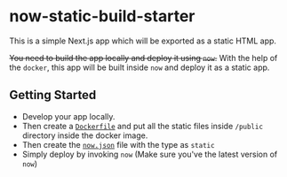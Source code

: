 # now-static-build-starter

This is a simple Next.js app which will be exported as a static HTML app.

~~You need to build the app locally and deploy it using `now`.~~
With the help of the `docker`, this app will be built inside `now` and deploy it as a static app.

## Getting Started

* Develop your app locally.
* Then create a [`Dockerfile`](./Dockerfile) and put all the static files inside `/public` directory inside the docker image.
* Then create the [`now.json`](./now.json) file with the type as `static`
* Simply deploy by invoking `now` (Make sure you've the latest version of `now`)
